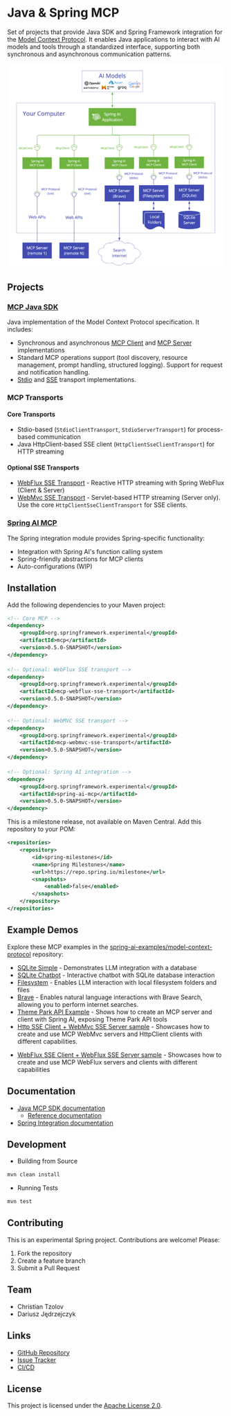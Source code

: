 # Java & Spring MCP

Set of projects that provide Java SDK and Spring Framework integration for the [Model Context Protocol](https://modelcontextprotocol.org/docs/concepts/architecture). 
It enables Java applications to interact with AI models and tools through a standardized interface, supporting both synchronous and asynchronous communication patterns.

<img src="mcp-docs/src/main/antora/modules/ROOT/images/spring-ai-mcp-architecture.png" width="600">

## Projects

### [MCP Java SDK](https://docs.spring.io/spring-ai-mcp/reference/mcp.html)

Java implementation of the Model Context Protocol specification. It includes:
- Synchronous and asynchronous [MCP Client](https://github.com/spring-projects-experimental/spring-ai-mcp/blob/main/mcp/README.md#client-usage-examples) and [MCP Server](https://github.com/spring-projects-experimental/spring-ai-mcp/blob/main/mcp/README.md#server-usage-examples) implementations
- Standard MCP operations support (tool discovery, resource management, prompt handling, structured logging). Support for request and notification handling.
- [Stdio](https://spec.modelcontextprotocol.io/specification/basic/transports/#stdio) and [SSE](https://spec.modelcontextprotocol.io/specification/basic/transports/#http-with-sse) transport implementations. 

### MCP Transports

#### Core Transports
- Stdio-based (`StdioClientTransport`, `StdioServerTransport`) for process-based communication
- Java HttpClient-based SSE client (`HttpClientSseClientTransport`) for HTTP streaming

#### Optional SSE Transports
- [WebFlux SSE Transport](https://github.com/spring-projects-experimental/spring-ai-mcp/tree/main/mcp-transport/mcp-webflux-sse-transport) - Reactive HTTP streaming with Spring WebFlux (Client & Server)
- [WebMvc SSE Transport](https://github.com/spring-projects-experimental/spring-ai-mcp/tree/main/mcp-transport/mcp-webmvc-sse-transport) - Servlet-based HTTP streaming (Server only). 
Use the core `HttpClientSseClientTransport` for SSE clients.

### [Spring AI MCP](https://docs.spring.io/spring-ai-mcp/reference/spring-mcp.html)

The Spring integration module provides Spring-specific functionality:
- Integration with Spring AI's function calling system
- Spring-friendly abstractions for MCP clients
- Auto-configurations (WIP)


## Installation

Add the following dependencies to your Maven project:

```xml
<!-- Core MCP -->
<dependency>
    <groupId>org.springframework.experimental</groupId>
    <artifactId>mcp</artifactId>
    <version>0.5.0-SNAPSHOT</version>
</dependency>

<!-- Optional: WebFlux SSE transport -->
<dependency>
    <groupId>org.springframework.experimental</groupId>
    <artifactId>mcp-webflux-sse-transport</artifactId>
    <version>0.5.0-SNAPSHOT</version>
</dependency>

<!-- Optional: WebMVC SSE transport -->
<dependency>
    <groupId>org.springframework.experimental</groupId>
    <artifactId>mcp-webmvc-sse-transport</artifactId>
    <version>0.5.0-SNAPSHOT</version>
</dependency>

<!-- Optional: Spring AI integration -->
<dependency>
    <groupId>org.springframework.experimental</groupId>
    <artifactId>spring-ai-mcp</artifactId>
    <version>0.5.0-SNAPSHOT</version>
</dependency>
```

This is a milestone release, not available on Maven Central. 
Add this repository to your POM:

```xml
<repositories>
    <repository>
        <id>spring-milestones</id>
        <name>Spring Milestones</name>
        <url>https://repo.spring.io/milestone</url>
        <snapshots>
            <enabled>false</enabled>
        </snapshots>
    </repository>
</repositories>
```


## Example Demos

Explore these MCP examples in the [spring-ai-examples/model-context-protocol](https://github.com/spring-projects/spring-ai-examples/tree/main/model-context-protocol) repository:

- [SQLite Simple](https://github.com/spring-projects/spring-ai-examples/tree/main/model-context-protocol/sqlite/simple) - Demonstrates LLM integration with a database
- [SQLite Chatbot](https://github.com/spring-projects/spring-ai-examples/tree/main/model-context-protocol/sqlite/chatbot) - Interactive chatbot with SQLite database interaction
- [Filesystem](https://github.com/spring-projects/spring-ai-examples/tree/main/model-context-protocol/filesystem) - Enables LLM interaction with local filesystem folders and files
- [Brave](https://github.com/spring-projects/spring-ai-examples/tree/main/model-context-protocol/brave) - Enables natural language interactions with Brave Search, allowing you to perform internet searches.
- [Theme Park API Example](https://github.com/habuma/spring-ai-examples/tree/main/spring-ai-mcp) - Shows how to create an MCP server and client with Spring AI, exposing Theme Park API tools
- [Http SSE Client + WebMvc SSE Server sample](https://github.com/spring-projects/spring-ai-examples/tree/main/model-context-protocol/mcp-webmvc-server) - Showcases how to create and use MCP WebMvc servers and HttpClient clients with different capabilities.
* [WebFlux SSE Client + WebFlux SSE Server sample](https://github.com/spring-projects/spring-ai-examples/tree/main/model-context-protocol/mcp-webflux-server) - Showcases how to create and use MCP WebFlux servers and clients with different capabilities


## Documentation

- [Java MCP SDK documentation](mcp/README.md)
  - [Reference documentation](docs/ref-index.md)
- [Spring Integration documentation](spring-ai-mcp/README.md)


## Development

- Building from Source

```bash
mvn clean install
```

- Running Tests

```bash
mvn test
```


## Contributing

This is an experimental Spring project. Contributions are welcome! Please:

1. Fork the repository
2. Create a feature branch
3. Submit a Pull Request

## Team

- Christian Tzolov
- Dariusz Jędrzejczyk

## Links

- [GitHub Repository](https://github.com/spring-projects-experimental/spring-ai-mcp)
- [Issue Tracker](https://github.com/spring-projects-experimental/spring-ai-mcp/issues)
- [CI/CD](https://github.com/spring-projects-experimental/spring-ai-mcp/actions)

## License

This project is licensed under the [Apache License 2.0](LICENSE).
